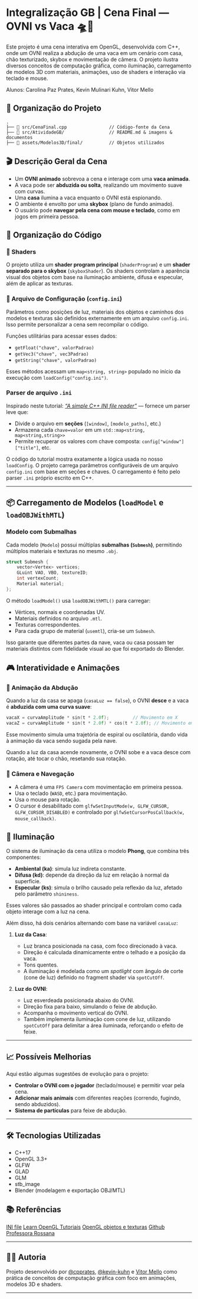# Integralização GB | Cena Final — OVNI vs Vaca 🛸🐄

Este projeto é uma cena interativa em OpenGL, desenvolvida com C++, onde um OVNI realiza a abdução de uma vaca em um cenário com casa, chão texturizado, skybox e movimentação de câmera. O projeto ilustra diversos conceitos de computação gráfica, como iluminação, carregamento de modelos 3D com materiais, animações, uso de shaders e interação via teclado e mouse.

Alunos: Carolina Paz Prates, Kevin Mulinari Kuhn, Vitor Mello

## 📜 Organização do Projeto

```
.
├── 📁 src/CenaFinal.cpp                // Código-fonte da Cena
├── 📁 src/AtividadeGB/                 // README.md & imagens & documentos
├── 📁 assets/Modelos3D/final/          // Objetos utilizados

```

## 🎬 Descrição Geral da Cena

- Um **OVNI animado** sobrevoa a cena e interage com uma **vaca animada**.
- A vaca pode ser **abduzida ou solta**, realizando um movimento suave com curvas.
- Uma **casa** ilumina a vaca enquanto o OVNI está espionando.
- O ambiente é envolto por uma **skybox** (plano de fundo animado).
- O usuário pode **navegar pela cena com mouse e teclado**, como em jogos em primeira pessoa.

## 🔧 Organização do Código

### 🔹 Shaders

O projeto utiliza um **shader program principal** (`shaderProgram`) e um **shader separado para o skybox** (`skyboxShader`). Os shaders controlam a aparência visual dos objetos com base na iluminação ambiente, difusa e especular, além de aplicar as texturas.

### 🔹 Arquivo de Configuração (`config.ini`)

Parâmetros como posições de luz, materiais dos objetos e caminhos dos modelos e texturas são definidos externamente em um arquivo `config.ini`. Isso permite personalizar a cena sem recompilar o código.

Funções utilitárias para acessar esses dados:

- `getFloat("chave", valorPadrao)`  
- `getVec3("chave", vec3Padrao)`  
- `getString("chave", valorPadrao)`

Esses métodos acessam um `map<string, string>` populado no início da execução com `loadConfig("config.ini")`.

### Parser de arquivo `.ini`

Inspirado neste tutorial: [*“A simple C++ INI file reader”*](https://tuttlem.github.io/2012/12/26/a-simple-c-ini-file-reader.html) — fornece um parser leve que:

- Divide o arquivo em **seções** (`[window]`, `[modelo_paths]`, etc.)
- Armazena cada `chave=valor` em um `std::map<string, map<string,string>>`
- Permite recuperar os valores com chave composta: `config["window"]["title"]`, etc.

O código do tutorial mostra exatamente a lógica usada no nosso `loadConfig`.
O projeto carrega parâmetros configuráveis de um arquivo `config.ini` com base em seções e chaves. O carregamento é feito pelo parser `.ini` próprio escrito em C++.

---

## 📦 Carregamento de Modelos (`loadModel` e `loadOBJWithMTL`)

### Modelo com Submalhas

Cada modelo (`Modelo`) possui múltiplas **submalhas (`Submesh`)**, permitindo múltiplos materiais e texturas no mesmo `.obj`.

```cpp
struct Submesh {
    vector<Vertex> vertices;
    GLuint VAO, VBO, textureID;
    int vertexCount;
    Material material;
};
```

O método `loadModel()` usa `loadOBJWithMTL()` para carregar:

- Vértices, normais e coordenadas UV.
- Materiais definidos no arquivo `.mtl`.
- Texturas correspondentes.
- Para cada grupo de material (`usemtl`), cria-se um `Submesh`.

Isso garante que diferentes partes da nave, vaca ou casa possam ter materiais distintos com fidelidade visual ao que foi exportado do Blender.

## 🎮 Interatividade e Animações

### 🧲 Animação da Abdução

Quando a luz da casa se apaga (`casaLuz == false`), o OVNI **desce** e a vaca é **abduzida com uma curva suave**:

```cpp
vacaX = curvaAmplitude * sin(t * 2.0f);         // Movimento em X
vacaZ = curvaAmplitude * sin(t * 2.0f) * cos(t * 2.0f); // Movimento em Z
```

Esse movimento simula uma trajetória de espiral ou oscilatória, dando vida à animação da vaca sendo sugada pela nave.

Quando a luz da casa acende novamente, o OVNI sobe e a vaca desce com rotação, até tocar o chão, resetando sua rotação.

### 🧭 Câmera e Navegação

- A câmera é uma `FPS Camera` com movimentação em primeira pessoa.
- Usa o teclado (`WASD`, etc.) para movimentação.
- Usa o mouse para rotação.
- O cursor é desabilitado com `glfwSetInputMode(w, GLFW_CURSOR, GLFW_CURSOR_DISABLED)` e controlado por `glfwSetCursorPosCallback(w, mouse_callback)`.

## 🧪 Iluminação

O sistema de iluminação da cena utiliza o modelo **Phong**, que combina três componentes:
- **Ambiental (ka)**: simula luz indireta constante.
- **Difusa (kd)**: depende da direção da luz em relação à normal da superfície.
- **Especular (ks)**: simula o brilho causado pela reflexão da luz, afetado pelo parâmetro `shininess`.

Esses valores são passados ao shader principal e controlam como cada objeto interage com a luz na cena.

Além disso, há dois cenários alternando com base na variável `casaLuz`:

1. **Luz da Casa**:
   - Luz branca posicionada na casa, com foco direcionado à vaca.
   - Direção é calculada dinamicamente entre o telhado e a posição da vaca.
   - Tons quentes.
   - A iluminação é modelada como um *spotlight* com ângulo de corte (cone de luz) definido no fragment shader via `spotCutOff`.

2. **Luz do OVNI**:
   - Luz esverdeada posicionada abaixo do OVNI.
   - Direção fixa para baixo, simulando o feixe de abdução.
   - Acompanha o movimento vertical do OVNI.
   - Também implementa iluminação com cone de luz, utilizando `spotCutOff` para delimitar a área iluminada, reforçando o efeito de feixe.

---

## 📈 Possíveis Melhorias

Aqui estão algumas sugestões de evolução para o projeto:

- **Controlar o OVNI com o jogador** (teclado/mouse) e permitir voar pela cena.
- **Adicionar mais animais** com diferentes reações (correndo, fugindo, sendo abduzidos).
- **Sistema de partículas** para feixe de abdução.

---

## 🛠 Tecnologias Utilizadas

- C++17
- OpenGL 3.3+
- GLFW
- GLAD
- GLM
- stb_image
- Blender (modelagem e exportação OBJ/MTL)

## 📚 Referências

[INI file](https://en.wikipedia.org/wiki/INI_file)
[Learn OpenGL Tutoriais](https://learnopengl.com/Code-repository)
[OpenGL objetos e texturas](https://github.com/srcres258/learnopengl-rust/tree/master)
[Github Professora Rossana](https://github.com/fellowsheep/CG2024-2/)

---

## 👩‍💻 Autoria

Projeto desenvolvido por [@cpprates](https://github.com/cpprates), [@kevin-kuhn](https://github.com/kevin-kuhn) e [Vitor Mello]() como prática de conceitos de computação gráfica com foco em animações, modelos 3D e shaders.

---

